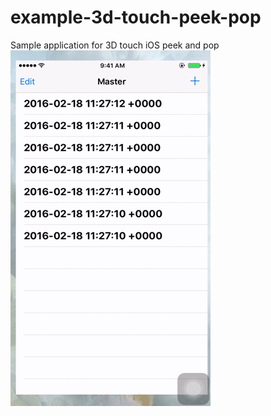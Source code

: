 # example-3d-touch-peek-pop
Sample application for 3D touch iOS peek and pop
![3D Touch Peek and Pop Example](/3D-Touch-Peek-Pop.gif)

